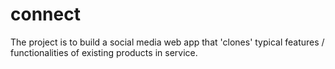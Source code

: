 # connect
The project is to build a social media web app that 'clones' typical features / functionalities of existing products in service.
